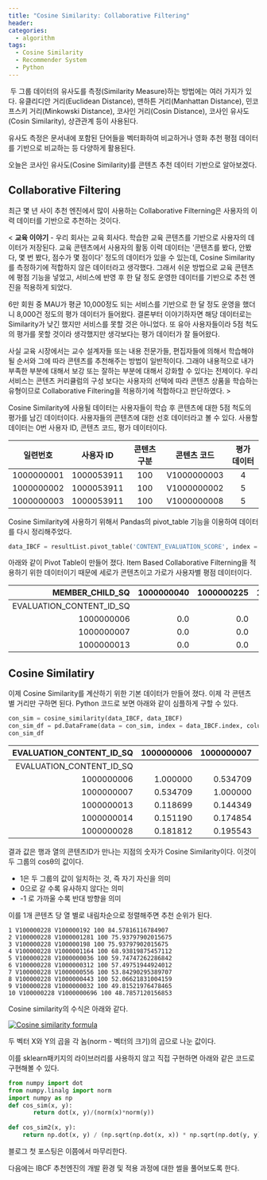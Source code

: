 ```yaml
---
title: "Cosine Similarity: Collaborative Filtering"
header:
categories:
  - algorithm
tags:
  - Cosine Similarity
  - Recommender System
  - Python
---
```




​            두 그룹 데이터의 유사도를 측정(Similarity Measure)하는 방법에는 여러 가지가 있다. 유클리디안 거리(Euclidean Distance), 맨하튼 거리(Manhattan Distance), 민코프스키 거리(Minkowski Distance), 코사인 거리(Cosin Distance), 코사인 유사도(Cosin Similarity), 상관관계 등이 사용된다. 

유사도 측정은 문서내에 포함된 단어들을 벡터화하여 비교하거나 영화 추천 평점 데이터를 기반으로 비교하는 등 다양하게 활용된다.

오늘은 코사인 유사도(Cosine Similarity)를 콘텐츠 추천 데이터 기반으로 알아보겠다. 

## Collaborative Filtering

  최근 몇 년 사이 추천 엔진에서 많이 사용하는 Collaborative Filterning은 사용자의 이력 데이터를 기반으로 추천하는 것이다. 

< <strong>교육 이야기</strong> - 우리 회사는 교육 회사다. 학습한 교육 콘텐츠를 기반으로 사용자의 데이터가 저장된다. 교육 콘텐츠에서 사용자의 활동 이력 데이터는 '콘텐츠를 봤다, 안봤다, 몇 번 봤다, 점수가 몇 점이다'  정도의 데이터가 있을 수 있는데, Cosine Similarity를 측정하기에 적합하지 않은 데이터라고 생각했다. 그래서 쉬운 방법으로 교육 콘텐츠에 평점 기능을 넣었고, 서비스에 반영 후 한 달 정도 운영한 데이터를 기반으로 추천 엔진을 적용하게 되었다. 

6만 회원 중 MAU가 평균 10,000정도 되는 서비스를 기반으로 한 달 정도 운영을 했더니 8,000건 정도의 평가 데이터가 들어왔다. 결론부터 이야기하자면 해당 데이터로는 Similarity가 낮긴 했지만 서비스를 못할 것은 아니었다. 또 유아 사용자들이라 5점 척도의 평가를 못할 것이라 생각했지만 생각보다는 평가 데이터가 잘 들어왔다.

사실 교육 시장에서는 교수 설계자들 또는 내용 전문가들, 편집자들에 의해서 학습해야될 순서와 그에 따라 콘텐츠를 추천해주는 방법이 일반적이다. 그래야 내용적으로 내가 부족한 부분에 대해서 보강 또는 잘하는 부분에 대해서 강화할 수 있다는 전제이다. 우리 서비스는 콘텐츠 커리큘럼의 구성 보다는 사용자의 선택에 따라 콘텐츠 상품을 학습하는 유형이므로 Collaborative Filtering을 적용하기에 적합하다고 판단하였다. >

Cosine Similarity에 사용될 데이터는 사용자들이 학습 후 콘텐츠에 대한 5점 척도의 평가를 남긴 데이터이다. 사용자들의 콘텐츠에 대한 선호 데이터라고 볼 수 있다. 사용할 데이터는 0번 사용자 ID, 콘텐츠 코드, 평가 데이터이다. 

|  일련번호  | 사용자 ID  | 콘텐츠 구분 | 콘텐츠 코드 | 평가 데이터 |
| :--------: | :--------: | :---------: | :---------: | :---------: |
| 1000000001 | 1000053911 |     100     | V1000000003 |      4      |
| 1000000002 | 1000053911 |     100     | V1000000002 |      5      |
| 1000000003 | 1000053911 |     100     | V1000000008 |      5      |

Cosine Similarity에 사용하기 위해서 Pandas의 pivot_table 기능을 이용하여 데이터를 다시 정리해주었다.

~~~python
data_IBCF = resultList.pivot_table('CONTENT_EVALUATION_SCORE', index = 'EVALUATION_CONTENT_ID', columns = 'MEMBER_CHILD_SQ').fillna(0)
~~~

아래와 같이 Pivot Table이 만들어 졌다. Item Based Collaborative Filterning을 적용하기 위한 데이터이기 때문에 세로가 콘텐츠이고 가로가 사용자별 평점 데이터이다.

|          MEMBER_CHILD_SQ | 1000000040 | 1000000225 | 1000000339 | 1000000366 | 1000000394 | 1000000495 | 1000000497 | 1000000530 | 1000000547 | 1000000820 |  ... | 1000064741 | 1000064751 | 1000064760 | 1000064774 | 1000064776 | 1000064809 | 1000064810 | 1000064811 | 1000064813 | 1000064815 |
| -----------------------: | ---------: | ---------: | ---------: | ---------: | ---------: | ---------: | ---------: | ---------: | ---------: | ---------: | ---: | ---------: | ---------: | ---------: | ---------: | ---------: | ---------: | ---------: | ---------: | ---------: | ---------: |
| EVALUATION_CONTENT_ID_SQ |            |            |            |            |            |            |            |            |            |            |      |            |            |            |            |            |            |            |            |            |            |
|               1000000006 |        0.0 |        0.0 |        0.0 |        0.0 |        0.0 |        0.0 |        0.0 |        0.0 |        0.0 |        0.0 |  ... |        0.0 |        0.0 |        0.0 |        0.0 |        0.0 |        0.0 |        0.0 |        5.0 |        0.0 |        0.0 |
|               1000000007 |        0.0 |        0.0 |        0.0 |        0.0 |        0.0 |        0.0 |        0.0 |        0.0 |        0.0 |        0.0 |  ... |        0.0 |        0.0 |        0.0 |        0.0 |        0.0 |        0.0 |        0.0 |        0.0 |        0.0 |        0.0 |
|               1000000013 |        0.0 |        0.0 |        0.0 |        0.0 |        0.0 |        0.0 |        0.0 |        0.0 |        0.0 |        0.0 |  ... |        0.0 |        0.0 |        0.0 |        0.0 |        0.0 |        0.0 |        0.0 |        0.0 |        0.0 |        0.0 |



## Cosine Similatiry

이제 Cosine Similarity를 계산하기 위한 기본 데이터가 만들어 졌다. 이제 각 콘텐츠 별 거리만 구하면 된다. Python 코드로 보면 아래와 같이 심플하게 구할 수 있다.

~~~python
con_sim = cosine_similarity(data_IBCF, data_IBCF)
con_sim_df = pd.DataFrame(data = con_sim, index = data_IBCF.index, columns = data_IBCF.index)
con_sim_df
~~~

| EVALUATION_CONTENT_ID_SQ | 1000000006 | 1000000007 | 1000000013 | 1000000014 | 1000000028 | 1000000029 | 1000000035 | 1000000036 | 1000000042 | 1000000043 |  ... | V100000233 | V100000235 | V100000238 | V100000239 | V100000240 | V100000246 | V100000249 | V100000254 | V100000256 | V100000258 |
| -----------------------: | ---------: | ---------: | ---------: | ---------: | ---------: | ---------: | ---------: | ---------: | ---------: | ---------: | ---: | ---------: | ---------: | ---------: | ---------: | ---------: | ---------: | ---------: | ---------: | ---------: | ---------: |
| EVALUATION_CONTENT_ID_SQ |            |            |            |            |            |            |            |            |            |            |      |            |            |            |            |            |            |            |            |            |            |
|               1000000006 |   1.000000 |   0.534709 |   0.118699 |   0.151190 |   0.181812 |   0.154930 |   0.082285 |   0.138781 |   0.086249 |   0.083669 |  ... |        0.0 |   0.000000 |        0.0 |        0.0 |   0.117421 |        0.0 |        0.0 |        0.0 |        0.0 |        0.0 |
|               1000000007 |   0.534709 |   1.000000 |   0.144349 |   0.174854 |   0.195543 |   0.189909 |   0.095725 |   0.118349 |   0.093215 |   0.081133 |  ... |        0.0 |   0.000000 |        0.0 |        0.0 |   0.109341 |        0.0 |        0.0 |        0.0 |        0.0 |        0.0 |
|               1000000013 |   0.118699 |   0.144349 |   1.000000 |   0.517494 |   0.246730 |   0.229334 |   0.202346 |   0.319755 |   0.223019 |   0.215176 |  ... |        0.0 |   0.052505 |        0.0 |        0.0 |   0.043224 |        0.0 |        0.0 |        0.0 |        0.0 |        0.0 |
|               1000000014 |   0.151190 |   0.174854 |   0.517494 |   1.000000 |   0.285489 |   0.214540 |   0.182135 |   0.218426 |   0.221884 |   0.197035 |  ... |        0.0 |   0.000000 |        0.0 |        0.0 |   0.048301 |        0.0 |        0.0 |        0.0 |        0.0 |        0.0 |
|               1000000028 |   0.181812 |   0.195543 |   0.246730 |   0.285489 |   1.000000 |   0.446856 |   0.305144 |   0.293787 |   0.310196 |   0.222965 |  ... |        0.0 |   0.072803 |        0.0 |        0.0 |   0.072141 |        0.0 |        0.0 |        0.0 |        0.0 |        0.0 |

결과 값은 행과 열의 콘텐츠ID가  만나는 지점의 숫자가 Cosine Similarity이다. 이것이 두 그룹의 cosθ의 값이다. 

* 1은 두 그룹의 값이 일치하는 것, 즉 자기 자신을 의미
* 0으로 갈 수록 유사하지 않다는 의미
* -1 로 가까울 수록 반대 방향을 의미

이를 1개 콘텐츠 당 열 별로 내림차순으로 정렬해주면 추천 순위가 된다.

```
1 V100000228 V100000192 100 84.57816116784907
2 V100000228 V1000001281 100 75.93797902015675
3 V100000228 V100000198 100 75.93797902015675
4 V100000228 V1000001164 100 68.93819875457112
5 V100000228 V1000000036 100 59.74747262286842
6 V100000228 V1000000312 100 57.49751944924012
7 V100000228 V1000000556 100 53.84290295389707
8 V100000228 V1000000443 100 52.06621831004159
9 V100000228 V1000000032 100 49.81521976478465
10 V100000228 V1000000696 100 48.7857120156853
```



Cosine similarity의 수식은 아래와 같다.

[![Cosine similarity formula](https://camo.githubusercontent.com/71ee9bea3e3bb571c93256e455273aa47eef4483d3b91c7cacbd7efd57ad4721/68747470733a2f2f63646e2e7261776769742e636f6d2f636f6d707574652d696f2f636f73696e652d73696d696c61726974792f626465663934306266346536643332306432363532623532663534663538636632656135643739342f646f63732f696d672f65716e5f73696d696c61726974792e737667)](https://camo.githubusercontent.com/71ee9bea3e3bb571c93256e455273aa47eef4483d3b91c7cacbd7efd57ad4721/68747470733a2f2f63646e2e7261776769742e636f6d2f636f6d707574652d696f2f636f73696e652d73696d696c61726974792f626465663934306266346536643332306432363532623532663534663538636632656135643739342f646f63732f696d672f65716e5f73696d696c61726974792e737667)

두 벡터 X와 Y의 곱을 각 놈(norm - 벡터의 크기)의 곱으로 나눈 값이다. 

이를 sklearn패키지의 라이브러리를 사용하지 않고 직접 구현하면 아래와 같은 코드로 구현해볼 수 있다.

~~~python
from numpy import dot
from numpy.linalg import norm
import numpy as np
def cos_sim(x, y):
       return dot(x, y)/(norm(x)*norm(y))
    
def cos_sim2(x, y):
    return np.dot(x, y) / (np.sqrt(np.dot(x, x)) * np.sqrt(np.dot(y, y)))
~~~



블로그 첫 포스팅은 이쯤에서 마무리한다. 

다음에는 IBCF 추천엔진의 개발 환경 및 적용 과정에 대한 썰을 풀어보도록 한다.




